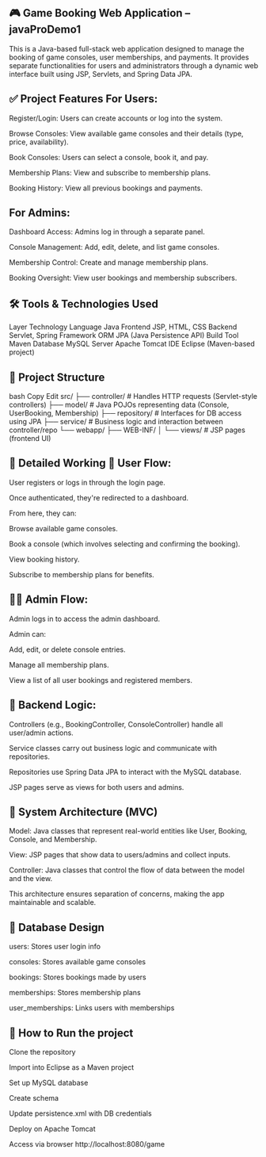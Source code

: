🎮 Game Booking Web Application – javaProDemo1
--------------------------------------------------
This is a Java-based full-stack web application designed to manage the booking of game consoles, user memberships, and payments. It provides separate functionalities for users and administrators through a dynamic web interface built using JSP, Servlets, and Spring Data JPA.

✅ Project Features
For Users:
--------------------------------------------------
Register/Login: Users can create accounts or log into the system.

Browse Consoles: View available game consoles and their details (type, price, availability).

Book Consoles: Users can select a console, book it, and pay.

Membership Plans: View and subscribe to membership plans.

Booking History: View all previous bookings and payments.

For Admins:
---------------------------------------------------
Dashboard Access: Admins log in through a separate panel.

Console Management: Add, edit, delete, and list game consoles.

Membership Control: Create and manage membership plans.

Booking Oversight: View user bookings and membership subscribers.


🛠 Tools & Technologies Used
---------------------------------------------------
Layer	Technology
Language	Java
Frontend	JSP, HTML, CSS
Backend	Servlet, Spring Framework
ORM	JPA (Java Persistence API)
Build Tool	Maven
Database	MySQL
Server	Apache Tomcat
IDE	Eclipse (Maven-based project)

🔄 Project Structure
--------------------------------------------------
bash
Copy
Edit
src/
├── controller/       # Handles HTTP requests (Servlet-style controllers)
├── model/            # Java POJOs representing data (Console, UserBooking, Membership)
├── repository/       # Interfaces for DB access using JPA
├── service/          # Business logic and interaction between controller/repo
└── webapp/
    ├── WEB-INF/
    │   └── views/    # JSP pages (frontend UI)
    
📘 Detailed Working
👤 User Flow:
------------------------------------------------
User registers or logs in through the login page.

Once authenticated, they're redirected to a dashboard.

From here, they can:

Browse available game consoles.

Book a console (which involves selecting and confirming the booking).

View booking history.

Subscribe to membership plans for benefits.

🧑‍💼 Admin Flow:
-------------------------------------------------
Admin logs in to access the admin dashboard.

Admin can:

Add, edit, or delete console entries.

Manage all membership plans.

View a list of all user bookings and registered members.

🔁 Backend Logic:
-------------------------------------------------
Controllers (e.g., BookingController, ConsoleController) handle all user/admin actions.

Service classes carry out business logic and communicate with repositories.

Repositories use Spring Data JPA to interact with the MySQL database.

JSP pages serve as views for both users and admins.

🧠 System Architecture (MVC)
--------------------------------------------------
Model: Java classes that represent real-world entities like User, Booking, Console, and Membership.

View: JSP pages that show data to users/admins and collect inputs.

Controller: Java classes that control the flow of data between the model and the view.

This architecture ensures separation of concerns, making the app maintainable and scalable.

💾 Database Design 
------------------------------------------------
users: Stores user login info

consoles: Stores available game consoles

bookings: Stores bookings made by users

memberships: Stores membership plans

user_memberships: Links users with memberships

🚀 How to Run the project
--------------------------------------------
Clone the repository

Import into Eclipse as a Maven project

Set up MySQL database

Create schema

Update persistence.xml with DB credentials

Deploy on Apache Tomcat

Access via browser
http://localhost:8080/game

